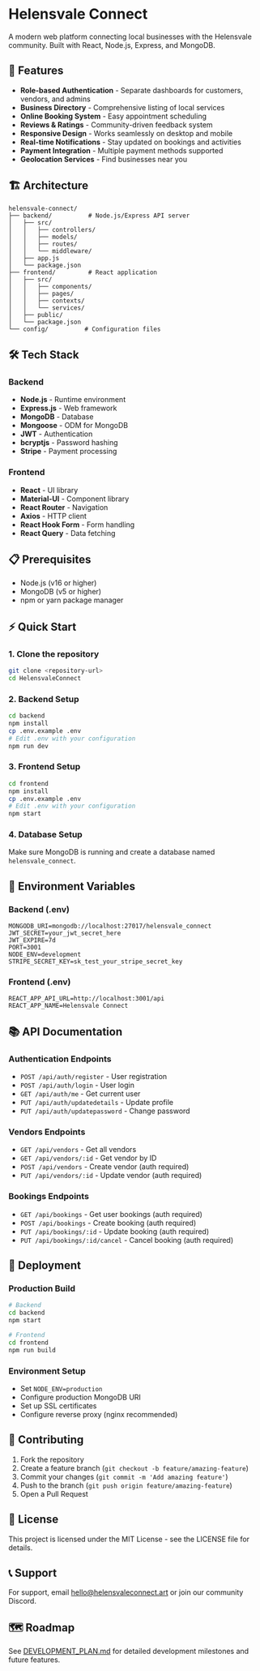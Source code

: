 # Helensvale Connect

A modern web platform connecting local businesses with the Helensvale community. Built with React, Node.js, Express, and MongoDB.

## 🚀 Features

- **Role-based Authentication** - Separate dashboards for customers, vendors, and admins
- **Business Directory** - Comprehensive listing of local services
- **Online Booking System** - Easy appointment scheduling
- **Reviews & Ratings** - Community-driven feedback system
- **Responsive Design** - Works seamlessly on desktop and mobile
- **Real-time Notifications** - Stay updated on bookings and activities
- **Payment Integration** - Multiple payment methods supported
- **Geolocation Services** - Find businesses near you

## 🏗️ Architecture

```
helensvale-connect/
├── backend/          # Node.js/Express API server
│   ├── src/
│   │   ├── controllers/
│   │   ├── models/
│   │   ├── routes/
│   │   └── middleware/
│   ├── app.js
│   └── package.json
├── frontend/         # React application
│   ├── src/
│   │   ├── components/
│   │   ├── pages/
│   │   ├── contexts/
│   │   └── services/
│   ├── public/
│   └── package.json
└── config/          # Configuration files
```

## 🛠️ Tech Stack

### Backend
- **Node.js** - Runtime environment
- **Express.js** - Web framework
- **MongoDB** - Database
- **Mongoose** - ODM for MongoDB
- **JWT** - Authentication
- **bcryptjs** - Password hashing
- **Stripe** - Payment processing

### Frontend
- **React** - UI library
- **Material-UI** - Component library
- **React Router** - Navigation
- **Axios** - HTTP client
- **React Hook Form** - Form handling
- **React Query** - Data fetching

## 📋 Prerequisites

- Node.js (v16 or higher)
- MongoDB (v5 or higher)
- npm or yarn package manager

## ⚡ Quick Start

### 1. Clone the repository
```bash
git clone <repository-url>
cd HelensvaleConnect
```

### 2. Backend Setup
```bash
cd backend
npm install
cp .env.example .env
# Edit .env with your configuration
npm run dev
```

### 3. Frontend Setup
```bash
cd frontend
npm install
cp .env.example .env
# Edit .env with your configuration
npm start
```

### 4. Database Setup
Make sure MongoDB is running and create a database named `helensvale_connect`.

## 🔧 Environment Variables

### Backend (.env)
```
MONGODB_URI=mongodb://localhost:27017/helensvale_connect
JWT_SECRET=your_jwt_secret_here
JWT_EXPIRE=7d
PORT=3001
NODE_ENV=development
STRIPE_SECRET_KEY=sk_test_your_stripe_secret_key
```

### Frontend (.env)
```
REACT_APP_API_URL=http://localhost:3001/api
REACT_APP_NAME=Helensvale Connect
```

## 📚 API Documentation

### Authentication Endpoints
- `POST /api/auth/register` - User registration
- `POST /api/auth/login` - User login
- `GET /api/auth/me` - Get current user
- `PUT /api/auth/updatedetails` - Update profile
- `PUT /api/auth/updatepassword` - Change password

### Vendors Endpoints
- `GET /api/vendors` - Get all vendors
- `GET /api/vendors/:id` - Get vendor by ID
- `POST /api/vendors` - Create vendor (auth required)
- `PUT /api/vendors/:id` - Update vendor (auth required)

### Bookings Endpoints
- `GET /api/bookings` - Get user bookings (auth required)
- `POST /api/bookings` - Create booking (auth required)
- `PUT /api/bookings/:id` - Update booking (auth required)
- `PUT /api/bookings/:id/cancel` - Cancel booking (auth required)

## 🚀 Deployment

### Production Build
```bash
# Backend
cd backend
npm start

# Frontend
cd frontend
npm run build
```

### Environment Setup
- Set `NODE_ENV=production`
- Configure production MongoDB URI
- Set up SSL certificates
- Configure reverse proxy (nginx recommended)

## 🤝 Contributing

1. Fork the repository
2. Create a feature branch (`git checkout -b feature/amazing-feature`)
3. Commit your changes (`git commit -m 'Add amazing feature'`)
4. Push to the branch (`git push origin feature/amazing-feature`)
5. Open a Pull Request

## 📄 License

This project is licensed under the MIT License - see the LICENSE file for details.

## 📞 Support

For support, email hello@helensvaleconnect.art or join our community Discord.

## 🗺️ Roadmap

See [DEVELOPMENT_PLAN.md](./DEVELOPMENT_PLAN.md) for detailed development milestones and future features.